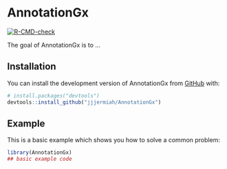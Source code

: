 
# AnnotationGx

<!-- badges: start -->
  [![R-CMD-check](https://github.com/jjjermiah/AnnotationGx/actions/workflows/R-CMD-check.yaml/badge.svg)](https://github.com/jjjermiah/AnnotationGx/actions/workflows/R-CMD-check.yaml)
<!-- badges: end -->

The goal of AnnotationGx is to ...

## Installation

You can install the development version of AnnotationGx from [GitHub](https://github.com/) with:

``` r
# install.packages("devtools")
devtools::install_github("jjjermiah/AnnotationGx")
```

## Example

This is a basic example which shows you how to solve a common problem:

``` r
library(AnnotationGx)
## basic example code
```

